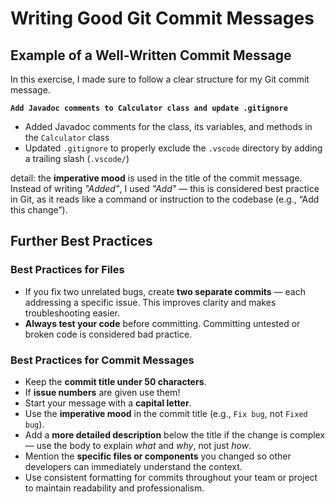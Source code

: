 # Writing Good Git Commit Messages

## Example of a Well-Written Commit Message

In this exercise, I made sure to follow a clear structure for my Git commit message.

**`Add Javadoc comments to Calculator class and update .gitignore`**

- Added Javadoc comments for the class, its variables, and methods in the `Calculator` class  
- Updated `.gitignore` to properly exclude the `.vscode` directory by adding a trailing slash (`.vscode/`)

detail: the **imperative mood** is used in the title of the commit message.  
Instead of writing *"Added"*, I used *"Add"* — this is considered best practice in Git, as it reads like a command or instruction to the codebase (e.g., “Add this change”).

## Further Best Practices

### Best Practices for Files

- If you fix two unrelated bugs, create **two separate commits** — each addressing a specific issue. This improves clarity and makes troubleshooting easier.
- **Always test your code** before committing. Committing untested or broken code is considered bad practice.

### Best Practices for Commit Messages

- Keep the **commit title under 50 characters**.
- If **issue numbers** are given use them!
- Start your message with a **capital letter**.
- Use the **imperative mood** in the commit title (e.g., `Fix bug`, not `Fixed bug`).
- Add a **more detailed description** below the title if the change is complex — use the body to explain *what* and *why*, not just *how*.
- Mention the **specific files or components** you changed so other developers can immediately understand the context.
- Use consistent formatting for commits throughout your team or project to maintain readability and professionalism.



